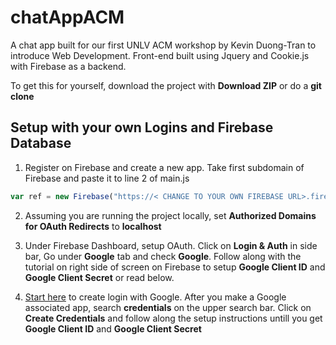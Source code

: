 # chatAppACM


A chat app built for our first UNLV ACM workshop by Kevin Duong-Tran to introduce Web Development. Front-end built using Jquery and Cookie.js with Firebase as a backend.

To get this for yourself, download the project with **Download ZIP** or do a **git clone**


## Setup with your own Logins and Firebase Database

1. Register on Firebase and create a new app. Take first subdomain of Firebase and paste it to line 2 of main.js

```javascript
var ref = new Firebase("https://< CHANGE TO YOUR OWN FIREBASE URL>.firebaseio.com/");
```

2. Assuming you are running the project locally, set **Authorized Domains for OAuth Redirects** to **localhost**


3. Under Firebase Dashboard, setup OAuth. Click on **Login & Auth** in side bar, Go under **Google** tab and check **Google**. Follow along with the tutorial on right side of screen on Firebase to setup **Google Client ID** and **Google Client Secret** or read below.

4. [Start here](https://console.developers.google.com) to create login with Google. After you make a Google associated app, search **credentials** on the upper search bar. Click on **Create Credentials** and follow along the setup instructions untill you get **Google Client ID** and **Google Client Secret**



